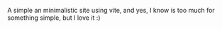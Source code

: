 A simple an minimalistic site using vite, and yes, I know is too much for something simple, but I love it :)